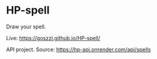 # HP-spell
Draw your spell.

Live: https://goszzi.github.io/HP-spell/

API project. Source: https://hp-api.onrender.com/api/spells
